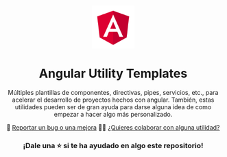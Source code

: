 <div align="center">
  <img src="./angular-logo.png" alt="Angular" width="100">
  <h1>Angular Utility Templates</h1>
</div>

<p align="center">Múltiples plantillas de componentes, directivas, pipes, servicios, etc., para acelerar el desarrollo de proyectos hechos con angular. También, estas utilidades pueden ser de gran ayuda para darse alguna idea de como empezar a hacer algo más personalizado.</p>

<p align="center">
  🐞 <a href="https://github.com/DavidBarcenas/angular-utility-templates/issues">Reportar un bug o una mejora</a> 
  🙋‍♂️ <a href="https://github.com/DavidBarcenas/angular-utility-templates/issues">¿Quieres colaborar con alguna utilidad?</a>
</p>

<h3 align="center">¡Dale una ⭐️  si te ha ayudado en algo este repositorio!</h3>
